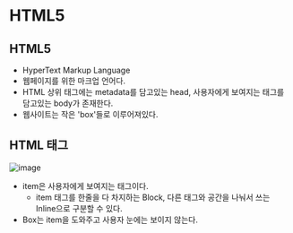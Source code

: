 # HTML5

## HTML5
- HyperText Markup Language
- 웹페이지를 위한 마크업 언어다.
- HTML 상위 태그에는 metadata를 담고있는 head, 사용자에게 보여지는 태그를 담고있는 body가 존재한다.
- 웹사이트는 작은 'box'들로 이루어져있다.

## HTML 태그
![image](https://user-images.githubusercontent.com/41819129/115243195-9fcd6280-a15d-11eb-8ece-1a44c5ebca58.png)
- item은 사용자에게 보여지는 태그이다.
   - item 태그를 한줄을 다 차지하는 Block, 다른 태그와 공간을 나눠서 쓰는 Inline으로 구분할 수 있다.
- Box는 item을 도와주고 사용자 눈에는 보이지 않는다.
